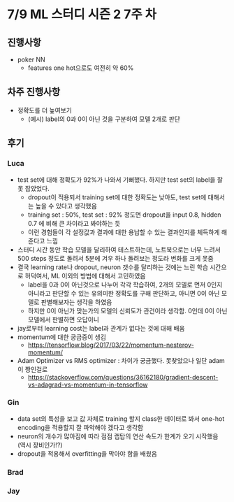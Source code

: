 # 7/9 ML 스터디 시즌 2 7주 차

## 진행사항
- poker NN 
  - features one hot으로도 여전히 약 60%

## 차주 진행사항
- 정확도를 더 높여보기 
  - (예시) label의 0과 0이 아닌 것을 구분하여 모델 2개로 판단
 
## 후기

### Luca
* test set에 대해 정확도가 92%가 나와서 기뻐했다. 하지만 test set의 label을 잘못 잡았었다.
  * dropout이 적용되서 training set에 대한 정확도는 낮아도, test set에 대해서는 높을 수 있다고 생각했음
  * training set : 50%, test set : 92% 정도면 dropout을 input 0.8, hidden 0.7 에 비해 큰 차이라고 봐야하는 듯
  * 이런 경험들이 각 설정값과 결과에 대한 용납할 수 있는 결과인지를 체득하게 해준다고 느낌
* 스터디 시간 동안 학습 모델을 달리하여 테스트하는데, 노트북으로는 너무 느려서 500 steps 정도로 돌려서 5분에 겨우 하나 돌려보는 정도라 변화를 크게 못줌
* 결국 learning rate나 dropout, neuron 갯수를 달리하는 것에는 느린 학습 시간으로 허덕여서, ML 이외의 방법에 대해서 고민하였음
  * label을 0과 0이 아닌것으로 나누어 각각 학습하여, 2개의 모델로 먼저 0인지 아니라고 판단할 수 있는 유의미한 정확도를 구해 판단하고, 아니면 0이 아닌 모델로 판별해보자는 생각을 하였음
  * 하지만 0이 아닌가 맞는가의 모델의 신뢰도가 관건이라 생각함. 0인데 0이 아닌 모델에서 판별하면 오답이니
* jay로부터 learning cost는 label과 관계가 없다는 것에 대해 배움
* momentum에 대한 궁금증이 생김
  * https://tensorflow.blog/2017/03/22/momentum-nesterov-momentum/
* Adam Optimizer vs RMS optimizer : 차이가 궁금했다. 못찾았으나 일단 adam이 짱인걸로
  * https://stackoverflow.com/questions/36162180/gradient-descent-vs-adagrad-vs-momentum-in-tensorflow
  
### Gin
* data set의 특성을 보고 값 자체로 training 할지 class한 데이터로 봐서 one-hot encoding을 적용할지 잘 파악해야 겠다고 생각함
* neuron의 개수가 많아짐에 따라 점점 랩탑의 연산 속도가 한계가 오기 시작했음 (역시 장비인가!?)
* dropout을 적용해서 overfitting을 막아야 함을 배웠음


### Brad

### Jay
